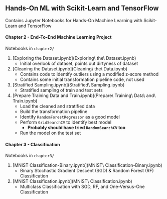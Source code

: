 Hands-On ML with Scikit-Learn and TensorFlow
---

Contains Jupyter Notebooks for Hands-On Machine Learning with Scikit-Learn and TensorFlow

#### Chapter 2 - End-To-End Machine Learning Project

Notebooks in `chapter2/`

1. [Exploring the Dataset.ipynb](Exploring\ the\ Dataset.ipynb)
    - Initial overlook of dataset, points out dirtyness of dataset
2. [Cleaning the Dataset.ipynb](Cleaning\ the\ Data.ipynb)
    - Contains code to identify outliers using a modified z-score method
    - Contains some initial transformation pipeline code, not used
3. [Stratified Sampling.ipynb](Stratified\ Sampling.ipynb)
    - Stratified sampling of train and test sets
4. [Prepare Training Data and Train.ipynb](Prepare\ Training\ Data\ and\ Train.ipynb)
    - Load the cleaned and stratified data
    - Build the transformation pipeline
    - Identify `RandomForestRegressor` as a good model
    - Perform `GridSearchCV` to identify best model
        - **Probably should have tried `RandomSearchCV` too**
    - Run the model on the test set

#### Chapter 3 - Classification

Notebooks in `chapter3/`

1. [MNIST Classification-Binary.ipynb](MNIST\ Classification-Binary.ipynb)
    - Binary Stochastic Gradient Descent (SGD) & Random Forest (RF) Classification
2. [MNIST Classification.ipynb](MNIST\ Classification.ipynb)
    - Multiclass Classification with SGD, RF, and One-Versus-One Classification
